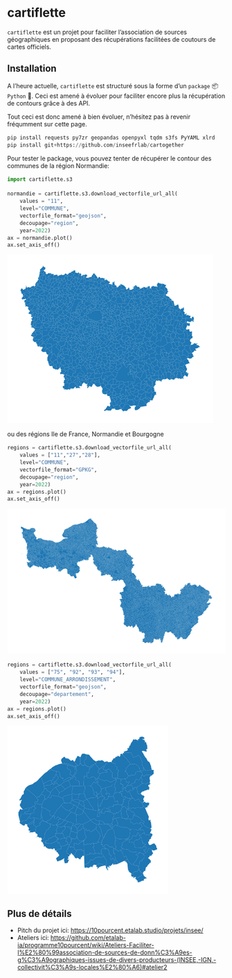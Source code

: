 cartiflette
================

`cartiflette` est un projet pour faciliter l’association de sources
géographiques en proposant des récupérations facilitées de coutours de
cartes officiels.

## Installation

A l’heure actuelle, `cartiflette` est structuré sous la forme d’un
`package` :package: `Python` :snake:. Ceci est amené à évoluer pour
faciliter encore plus la récupération de contours grâce à des API.

Tout ceci est donc amené à bien évoluer, n’hésitez pas à revenir
fréqumment sur cette page.

``` python
pip install requests py7zr geopandas openpyxl tqdm s3fs PyYAML xlrd
pip install git+https://github.com/inseefrlab/cartogether
```

Pour tester le package, vous pouvez tenter de récupérer le contour des
communes de la région Normandie:

``` python
import cartiflette.s3

normandie = cartiflette.s3.download_vectorfile_url_all(
    values = "11",
    level="COMMUNE",
    vectorfile_format="geojson",
    decoupage="region",
    year=2022)
ax = normandie.plot()
ax.set_axis_off()
```

![](README_files/figure-commonmark/cell-2-output-1.png)

ou des régions Ile de France, Normandie et Bourgogne

``` python
regions = cartiflette.s3.download_vectorfile_url_all(
    values = ["11","27","28"],
    level="COMMUNE",
    vectorfile_format="GPKG",
    decoupage="region",
    year=2022)
ax = regions.plot()
ax.set_axis_off()
```

![](README_files/figure-commonmark/cell-3-output-1.png)

``` python
regions = cartiflette.s3.download_vectorfile_url_all(
    values = ["75", "92", "93", "94"],
    level="COMMUNE_ARRONDISSEMENT",
    vectorfile_format="geojson",
    decoupage="departement",
    year=2022)
ax = regions.plot()
ax.set_axis_off()
```

![](README_files/figure-commonmark/cell-4-output-1.png)

## Plus de détails

- Pitch du projet ici: https://10pourcent.etalab.studio/projets/insee/
- Ateliers ici:
  https://github.com/etalab-ia/programme10pourcent/wiki/Ateliers-Faciliter-l%E2%80%99association-de-sources-de-donn%C3%A9es-g%C3%A9ographiques-issues-de-divers-producteurs-(INSEE,-IGN,-collectivit%C3%A9s-locales%E2%80%A6)#atelier2
